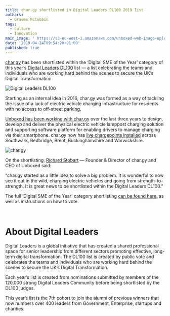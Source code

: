 ```yaml
---
title: char.gy shortlisted in Digital Leaders DL100 2019 list
authors:
  - Graeme McCubbin
tags:
  - Culture
  - Innovation
main_image: ' https://s3-eu-west-1.amazonaws.com/unboxed-web-image-uploader/d0db15cad21dd069d17a89df53f89ace.jpg'
date: '2019-04-24T09:54:28+01:00'
published: true
---
```

[char.gy](https://char.gy/) has been shortlisted within the ‘Digital SME of the Year’ category of this year’s [Digital Leaders DL100](https://digileaders100.com/) list — a list celebrating the teams and individuals who are working hard behind the scenes to secure the UK’s Digital Transformation.<br/>

![Digital Leaders DL100](https://s3-eu-west-1.amazonaws.com/unboxed-web-image-uploader/3a73eee3e6536db52806b24cc25be8e0.png)

Starting as an internal idea in 2016, char.gy was formed as a way of tackling the issue of a lack of electric vehicle charging infrastructure for residents with no access to off-street parking.<br/>

[Unboxed has been working with char.gy](https://unboxed.co/product-stories/chargy/) over the last three years to design, develop and deliver the physical electric vehicle lamppost charging solution and supporting software platform for enabling drivers to manage charging via their smartphone. char.gy now has [live chargepoints installed](https://char.gy/map) across Southwark, Redbridge, Brent, Buckinghamshire and Warwickshire.<br/>

![char.gy](https://s3-eu-west-1.amazonaws.com/unboxed-web-image-uploader/7c993447c98685a4a4d5d4c9045994e9.jpg)

On the shortlisting, [Richard Stobart](https://twitter.com/richardstobart) — Founder & Director of char.gy and CEO of Unboxed said:<br/>

“char.gy started as a little idea to solve a big problem. It is wonderful to now see it out in the wild, charging electric vehicles and going from strength-to-strength. It is great news to be shortlisted within the Digital Leaders DL100.”<br/>

The full ‘Digital SME of the Year’ category shortlisting [can be found here](https://digileaders100.com/digital-sme), as well as instructions on how to vote.<br/>

<br/>

# About Digital Leaders

Digital Leaders is a global initiative that has created a shared professional space for senior leadership from different sectors promoting effective, long-term digital transformation. The DL100 list is created by public vote and celebrates the teams and individuals who are working hard behind the scenes to secure the UK’s Digital Transformation.<br/>

Each year’s list is created from nominations submitted by members of the 120,000 strong Digital Leaders Community before being shortlisted by the DL100 judges.<br/>

This year’s list is the 7th cohort to join the alumni of previous winners that now numbers over 400 leaders from Government, Enterprise, startups and charities.<br/>
